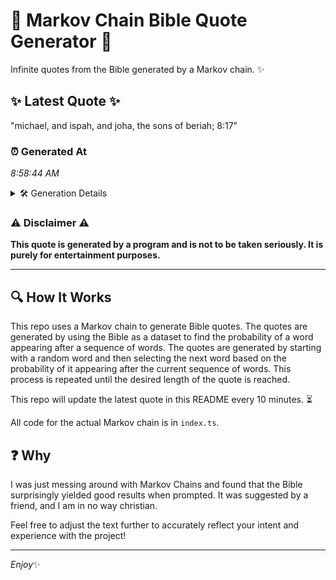 # 📖 Markov Chain Bible Quote Generator 📖

Infinite quotes from the Bible generated by a Markov chain. ✨

## ✨ Latest Quote ✨
"michael, and ispah, and joha, the sons of beriah; 8:17"

### ⏰ Generated At
*8:58:44 AM*

<details>
    <summary>🛠️ Generation Details</summary>
    <p>
        <strong>🌱 Seed:</strong> michael,<br>
        <strong>🔄 Iterations:</strong> 9<br>
        <strong>📜 Context History:</strong><br>[ michael, ]: and<br>[ michael,, and ]: ispah,<br>[ michael,, and, ispah, ]: and<br>[ michael,, and, ispah,, and ]: joha,<br>[ michael,, and, ispah,, and, joha, ]: the<br>[ michael,, and, ispah,, and, joha,, the ]: sons<br>[ and, ispah,, and, joha,, the, sons ]: of<br>[ ispah,, and, joha,, the, sons, of ]: beriah;<br>[ and, joha,, the, sons, of, beriah; ]: 8:17<br>
    </p>
</details>

### ⚠️ Disclaimer ⚠️
**This quote is generated by a program and is not to be taken seriously. It is purely for entertainment purposes.**

---

## 🔍 How It Works

This repo uses a Markov chain to generate Bible quotes. The quotes are generated by using the Bible as a dataset to find the probability of a word appearing after a sequence of words. The quotes are generated by starting with a random word and then selecting the next word based on the probability of it appearing after the current sequence of words. This process is repeated until the desired length of the quote is reached.

This repo will update the latest quote in this README every 10 minutes. ⏳

All code for the actual Markov chain is in `index.ts`.

## ❓ Why

I was just messing around with Markov Chains and found that the Bible surprisingly yielded good results when prompted. 
It was suggested by a friend, and I am in no way christian.

Feel free to adjust the text further to accurately reflect your intent and experience with the project!

---

*Enjoy*✨
